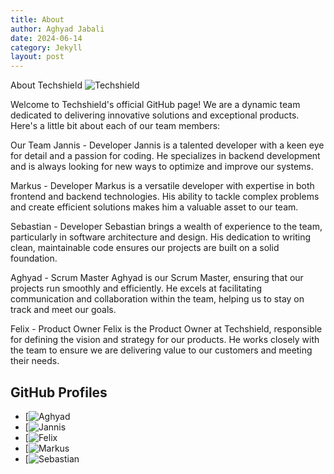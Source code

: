 ```yaml
---
title: About
author: Aghyad Jabali
date: 2024-06-14
category: Jekyll
layout: post
---
```

About Techshield  ![Techshield ](https://github.com/cep-sose2024/tech_shield/edit/gh-pages/docs/pages/gbild.png)



Welcome to Techshield's official GitHub page! We are a dynamic team dedicated to delivering innovative solutions and exceptional products. Here's a little bit about each of our team members:

Our Team
Jannis - Developer
Jannis is a talented developer with a keen eye for detail and a passion for coding. He specializes in backend development and is always looking for new ways to optimize and improve our systems.

Markus - Developer
Markus is a versatile developer with expertise in both frontend and backend technologies. His ability to tackle complex problems and create efficient solutions makes him a valuable asset to our team.

Sebastian - Developer
Sebastian brings a wealth of experience to the team, particularly in software architecture and design. His dedication to writing clean, maintainable code ensures our projects are built on a solid foundation.

Aghyad - Scrum Master
Aghyad is our Scrum Master, ensuring that our projects run smoothly and efficiently. He excels at facilitating communication and collaboration within the team, helping us to stay on track and meet our goals.

Felix - Product Owner
Felix is the Product Owner at Techshield, responsible for defining the vision and strategy for our products. He works closely with the team to ensure we are delivering value to our customers and meeting their needs.


## GitHub Profiles

- [![Aghyad](https://github.com/OnkelDe)
- [![Jannis](https://github.com/yenkkes)
- [![Felix]()
- [![Markus](https://github.com/markus-gruppe-e)
- [![Sebastian](https://github.com/Eisberch)










